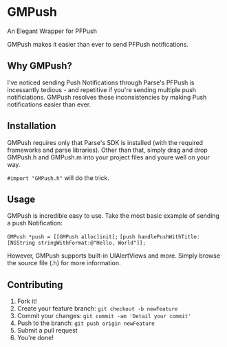 # GMPush
An Elegant Wrapper for PFPush

GMPush makes it easier than ever to send PFPush notifications.

## Why GMPush?
I've noticed sending Push Notifications through Parse's PFPush is incessantly tedious - and repetitive if you're sending multiple push notificiations.  GMPush resolves these inconsistencies by making Push notifications easier than ever.

## Installation
GMPush requires only that Parse's SDK is installed (with the required frameworks and parse libraries).  Other than that, simply drag and drop GMPush.h and GMPush.m into your project files and youre well on your way.  

`#import "GMPush.h"` will do the trick.

## Usage
GMPush is incredible easy to use.  Take the most basic example of sending a push Notification:

`GMPush *push = [[GMPush alloc]init];`
`[push handlePushWithTitle:[NSString stringWithFormat:@"Hello, World"]];`
    
However, GMPush supports built-in UIAlertViews and more.  Simply browse the source file (.h) for more information.

## Contributing
1. Fork it!
2. Create your feature branch: `git checkout -b newFeature`
3. Commit your changes: `git commit -am 'Detail your commit'`
4. Push to the branch: `git push origin newFeature`
5. Submit a pull request
6. You're done!



